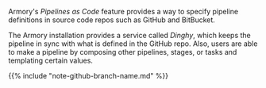 Armory's _Pipelines as Code_ feature provides a way to specify pipeline definitions in source code repos such as GitHub and BitBucket.

The Armory installation provides a service called _Dinghy_, which keeps the pipeline in sync with what is defined in the GitHub repo. Also, users are able to make a pipeline by composing other pipelines, stages, or tasks and templating certain values.

{{% include "note-github-branch-name.md" %}}